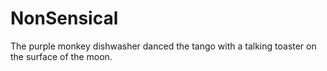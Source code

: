 # NonSensical
The purple monkey dishwasher danced the tango with a talking toaster on the surface of the moon.
